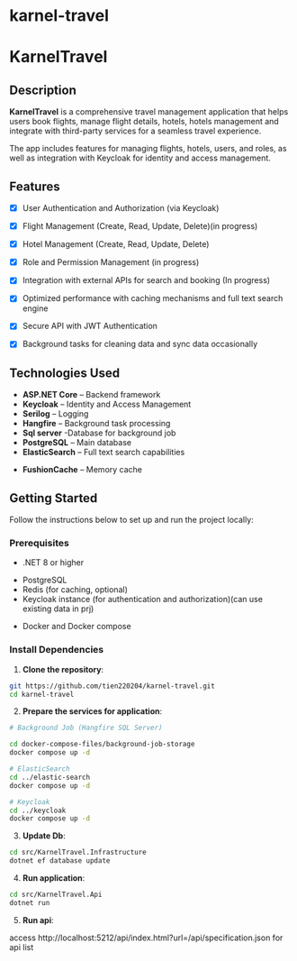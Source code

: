 # karnel-travel

<!-- #run migrate command: "Add-Migration MigrateName -OutputDir Data/Migrations -Context ApplicationDbContext" -->


# KarnelTravel

<!-- ![KarnelTravel Icon]("ch co")

[![Build Status](https://ci.appveyor.com/api/projects/status/c9npduu2dp9ljlps?svg=true)](https://ci.appveyor.com/project/YourUsername/KarnelTravel)
[![License](https://img.shields.io/github/license/YourUsername/KarnelTravel.svg?maxAge=2592000)](https://github.com/YourUsername/KarnelTravel/blob/master/LICENSE)
[![NuGet](https://img.shields.io/nuget/v/KarnelTravel.svg?maxAge=2592000)](https://www.nuget.org/packages/KarnelTravel/)
![Downloads](https://img.shields.io/nuget/dt/KarnelTravel) -->

## Description

**KarnelTravel** is a comprehensive travel management application that helps users book flights, manage flight details, hotels, hotels management and integrate with third-party services for a seamless travel experience. 

The app includes features for managing flights, hotels, users, and roles, as well as integration with Keycloak for identity and access management.

## Features
* [X] User Authentication and Authorization (via Keycloak)
* [X] Flight Management (Create, Read, Update, Delete)(in progress)
* [X] Hotel Management (Create, Read, Update, Delete)
* [X] Role and Permission Management (in progress)
* [X] Integration with external APIs for search and booking (In progress)
* [X] Optimized performance with caching mechanisms and full text search engine
* [X] Secure API with JWT Authentication
* [X] Background tasks for cleaning data and sync data occasionally


<!-- * [X] Admin Dashboard for flight and user management -->

## Technologies Used

* **ASP.NET Core** – Backend framework
* **Keycloak** – Identity and Access Management
* **Serilog** – Logging
* **Hangfire** – Background task processing
* **Sql server** -Database for background job
* **PostgreSQL** – Main database
* **ElasticSearch** –  Full text search capabilities
<!-- * **Redis** – Distributed caching -->
* **FushionCache** –  Memory cache



## Getting Started

Follow the instructions below to set up and run the project locally:

### Prerequisites

- .NET 8 or higher
<!-- - Node.js and npm (for Angular frontend) -->
- PostgreSQL
- Redis (for caching, optional)
- Keycloak instance (for authentication and authorization)(can use existing data in prj)
<!-- - Cloudinary account (for media storage) -->
- Docker and Docker compose

### Install Dependencies

1. **Clone the repository**:

```bash
git https://github.com/tien220204/karnel-travel.git
cd karnel-travel
```

2. **Prepare the services for application**:
```bash
# Background Job (Hangfire SQL Server)

cd docker-compose-files/background-job-storage
docker compose up -d

# ElasticSearch
cd ../elastic-search
docker compose up -d

# Keycloak
cd ../keycloak
docker compose up -d
 ```
3. **Update Db**:

```bash
cd src/KarnelTravel.Infrastructure
dotnet ef database update
```
4. **Run application**:
```bash
cd src/KarnelTravel.Api
dotnet run
```
5. **Run api**:

access http://localhost:5212/api/index.html?url=/api/specification.json for api list